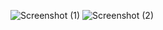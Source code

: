 ![Screenshot (1)](https://github.com/user-attachments/assets/b15af221-418d-4abc-8dc0-cd8bf52cbf7b)
![Screenshot (2)](https://github.com/user-attachments/assets/358cc436-87fd-4835-bb20-b4a4704f395f)
